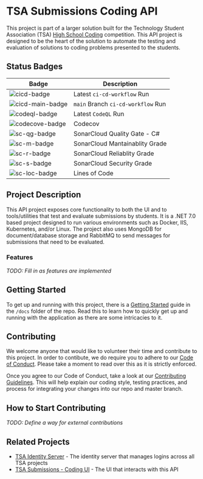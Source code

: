 # TSA Submissions Coding API
This project is part of a larger solution built for the Technology Student Association (TSA) [High School Coding][tsa-hs-competitions] competition.
This API project is designed to be the heart of the solution to automate the testing and evaluation of solutions to coding problems presented to the students.

## Status Badges
| **Badge**          | **Description**                    
|--------------------| ------------------------------------
| ![cicd-badge]      | Latest `ci-cd-workflow` Run        |
| ![cicd-main-badge] | `main` Branch `ci-cd-workflow` Run |
| ![codeql-badge]    | Latest `CodeQL` Run                |
| ![codecove-badge]  | Codecov                            |
| ![sc-qg-badge]     | SonarCloud Quality Gate - C#       |
| ![sc-m-badge]      | SonarCloud Mantainablity Grade     |
| ![sc-r-badge]      | SonarCloud Reliablity Grade        |
| ![sc-s-badge]      | SonarCloud Security Grade          |
| ![sc-loc-badge]    | Lines of Code                      |

## Project Description
This API project exposes core functionality to both the UI and to tools/utilities that test and evaluate submissions by students.
It is a .NET 7.0 based project designed to run various environments such as Docker, IIS, Kubernetes, and/or Linux.
The project also uses MongoDB for document/database storage and RabbitMQ to send messages for submissions that need to be evaluated.

### Features
*TODO: Fill in as features are implemented* 

## Getting Started
To get up and running with this project, there is a [Getting Started][gs] guide in the `/docs` folder of the repo.
Read this to learn how to quickly get up and running with the application as there are some intricacies to it.

## Contributing
We welcome anyone that would like to volunteer their time and contribute to this project.
In order to contibute, we do require you to adhere to our [Code of Conduct][cod]. Please take a moment to read over this as it is strictly enforced.

Once you agree to our Code of Conduct, take a look at our [Contributing Guidelines][cg].
This will help explain our coding style, testing practices, and process for integrating your changes into our repo and master branch.

## How to Start Contributing
*TODO: Define a way for external contributions*

## Related Projects
- [TSA Identity Server][tsa-identity-server] - The identity server that manages logins across all TSA projects
- [TSA Submissions - Coding UI][tsa-submissions-coding-ui] - The UI that interacts with this API

<!-- BADGES -->
[cicd-badge]: https://github.com/tj-cappelletti/tsa-submissions-coding-api/workflows/ci-cd-workflow/badge.svg "current status"
[cicd-main-badge]: https://github.com/tj-cappelletti/tsa-submissions-coding-api/workflows/ci-cd-workflow/badge.svg?branch=main "main branch status"
[codeql-badge]: https://github.com/tj-cappelletti/tsa-submissions-coding-api/workflows/CodeQL/badge.svg "current status"

[codecove-badge]: https://codecov.io/gh/tj-cappelletti/tsa-submissions-coding-api/branch/main/graph/badge.svg?token=WDBdfphI5L

[sc-qg-badge]: https://sonarcloud.io/api/project_badges/measure?project=tj-cappelletti_tsa-coding-submissions&metric=alert_status "quality gate status"
[sc-m-badge]: https://sonarcloud.io/api/project_badges/measure?project=tj-cappelletti_tsa-coding-submissions&metric=sqale_rating "maintainablity"
[sc-r-badge]: https://sonarcloud.io/api/project_badges/measure?project=tj-cappelletti_tsa-coding-submissions&metric=reliability_rating "reliablity"
[sc-s-badge]: https://sonarcloud.io/api/project_badges/measure?project=tj-cappelletti_tsa-coding-submissions&metric=security_rating "security"
[sc-loc-badge]: https://sonarcloud.io/api/project_badges/measure?project=tj-cappelletti_tsa-coding-submissions&metric=ncloc "lines of code"

<!-- LINKS -->
[cg]: CONTRIBUTING.md "Contributing Guidelines"
[cod]: CODE_OF_CONDUCT.md "Code of Conduct"
[gs]: ./docs/getting-started.md "Getting Started"
[tsa-hs-competitions]: https://tsaweb.org/competitions-programs/tsa/high-school-competitions "TSA High School Competitions"
[tsa-identity-server]: https://github.com/tj-cappelletti/tsa-identity-server "TSA Identity Server"
[tsa-submissions-coding-ui]: https://github.com/tj-cappelletti/tsa-submissions-coding-ui "TSA Submissions - Coding UI"
